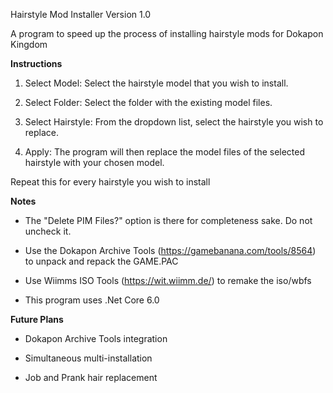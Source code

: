 Hairstyle Mod Installer Version 1.0

A program to speed up the process of installing hairstyle mods for Dokapon Kingdom

**Instructions**

1. Select Model: Select the hairstyle model that you wish to install.

2. Select Folder: Select the folder with the existing model files.

4. Select Hairstyle: From the dropdown list, select the hairstyle you wish to replace.

5. Apply: The program will then replace the model files of the selected hairstyle with your chosen model.

Repeat this for every hairstyle you wish to install

**Notes**

- The "Delete PIM Files?" option is there for completeness sake. Do not uncheck it.

- Use the Dokapon Archive Tools (https://gamebanana.com/tools/8564) to unpack and repack the GAME.PAC

- Use Wiimms ISO Tools (https://wit.wiimm.de/) to remake the iso/wbfs

- This program uses .Net Core 6.0

**Future Plans**

- Dokapon Archive Tools integration

- Simultaneous multi-installation

- Job and Prank hair replacement

